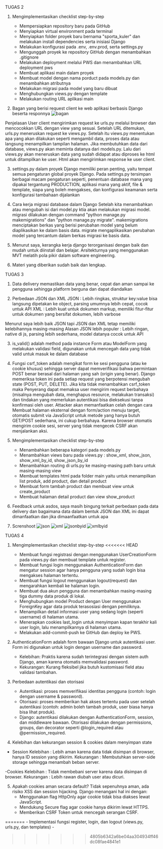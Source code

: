 TUGAS 2
1. Mengimplementasikan checklist step-by-step
    - Mempersiapkan repository baru pada GitHub
    - Menyiapkan virtual environment pada terminal 
    - Menyiapkan folder proyek baru bernama "sporta_kuler" dan melakukan install dependencies serta inisiasi Django
    - Melakukan konfigurasi pada .env, .env.prod, serta settings.py
    - Mengunggah proyek ke repository GitHub dengan menambahkan .gitignore
    - Melakukan deployment melalui PWS dan menambahkan URL deployment pws
    - Membuat aplikasi main dalam proyek
    - Membuat model dengan nama porduct pada models.py dan menambahkan atributnya
    - Melakukan migrasi pada model yang baru dibuat 
    - Menghubungkan views.py dengan template
    - Melakukan routing URL aplikasi main

2. Bagan yang berisi request client ke web aplikasi berbasis Django beserta responnya
![bagan](image.png)

Penjelasan
User client mengirimkan request ke urls.py melalui browser dan mencocokkan URL dengan view yang sesuai. Setelah URL ditemukan, urls.py meneruskan request ke views.py. Setelah itu views.py menentukan apa yang akan dilakukan seperti mengambil data, proses data atau langsung menampilkan tampilan halaman. Jika membutuhkan data dari database, views.py akan meminta datanya dari models.py. Lalu dari views.py akan meneruskan data yang sudah didapat atau diproses ke html untuk ditampilkan ke user. Html akan mengirimkan response ke user client.

3. settings.py dalam proyek Django memiliki peran penting, yaitu tempat semua pengaturan global proyek Django. Pada settings.py tersimpan berbagai macam pengaturan seperti, penentuan database mana yang dipakai tergantung PRODUCTION, aplikasi mana yang aktif, file & template, siapa yang boleh mengakses, dan konfigurasi keamanan serta konfigurasi tambahaan dijalankan

4. Cara kerja migrasi database dalam Django
Setelah kita menambahkan atau mengubah isi dari model.py ktia akan melakukan migrasi model.
migrasi dilakukan dengan command "python manage.py makemigrations" dan "python manage.py migrate".
makemigrations menciptakan berkas yang berisi perubahan model yang belum diaplikasikan ke dalam basis data.
migrate mengaplikasikan perubahan model yang tercantum dalam berkas migrasi ke basis data. 

5. Menurut saya, kerangka kerja django terorganisasi dengan baik dan mudah untuk diinstall dan belajar. Arsitekturnya yang menggunakan MVT melatih pola pikir dalam software engineering.

6. Materi yang diberikan sudah baik dan lengkap.

TUGAS 3
1. Data delivery memastikan data yang benar, cepat dan aman sampai ke pengguna sehingga platform berguna dan dapat diandalkan

2. Perbedaan JSON dan XML
JSON : Lebih ringkas, struktur key:value bisa langsung dipetakan ke object, parsing umumnya lebih cepat, cocok untuk API
XML : Lebih kuat untuk dokumen markup, memiliki fitur-fitur untuk dokumen yang bersifat dokumen, lebih varbose 

Menurut saya lebih baik JSON tapi JSON dan XML tetap memiliki kelebihannya masing-masing
Alasan JSON lebih populer : Lebih ringan, native di js, parsing lebih sederhana, model datanya cocok untuk API

3. is_valid() adalah method pada instance Form atau ModelForm yang melakukan validasi field, digunakan untuk mencegah data yang tidak valid untuk masuk ke dalam database

4. Fungsi csrf_token adalah mengikat form ke sesi pengguna (atau ke cookie khusus) sehingga server dapat memverifikasi bahwa permintaan POST benar berasal dari halaman yang sah (origin yang benar). Django memeriksa token ini pada setiap request yang berpotensi mengubah state (POST, PUT, DELETE). Jika kita tidak menambahkan csrf_token maka Penyerang dapat memaksa user mengirim request berbahaya (misalnya mengubah data, menghapus resource, melakukan transaksi) dan tindakan yang memerlukan autentikasi bisa dieksekusi tanpa konfirmasi oleh user. Attacker akan memanfaatkan celah dengan cara Membuat halaman eksternal dengan form/action menuju target, otomatis submit via JavaScript untuk metode yang hanya butuh GET/POST sederhana, ini cukup berbahaya. Karena browser otomatis mengirim cookie sesi, server yang tidak mengecek CSRF akan menjalankan aksi.

5. Mengimplementasikan checklist step-by-step
    - Menambahkan beberapa kategori pada models.py 
    - Menambahkan views baru pada views.py : show_xml, show_json, show_xml_by_id, show_json_by_id
    - Menambahkan routing di urls.py ke masing-masing path baru untuk masing-masing view
    - Membuat templates html pada folder main yaitu untuk menampilkan list produk, add product, dan detail product
    - Membuat form tambah product dan membuat view untuk create_product
    - Membuat halaman detail product dan view show_product

6. Feedback untuk asdos, saya masih bingung terkait perbedaan pada data delivery dan bagaimana data dalam bentuk JSON dan XML ini dapat dimanfaatkan dan jika dimaanfaatkan untuk apa

7. Screnshoot 
![json](image-1.png)
![xml](image-2.png)
![jsonbyid](image-3.png)
![xmlbyid](image-4.png)


TUGAS 4
1. Mengimplementasikan checklist step-by-step
<<<<<<< HEAD
    - Membuat fungsi registrasi dengan menggunakan UserCreationForm pada views.py dan membuat template untuk register.
    - Membuat fungsi login menggunakan AuthenticationForm dan mengatur session agar hanya pengguna yang sudah login bisa mengakses halaman tertentu.
    - Membuat fungsi logout menggunakan logout(request) dan mengarahkan kembali ke halaman login.
    - Membuat dua akun pengguna dan menambahkan masing-masing tiga dummy data produk di lokal.
    - Menghubungkan model Product dengan User menggunakan ForeignKey agar data produk terasosiasi dengan pemiliknya.
    - Menampilkan detail informasi user yang sedang login (seperti username) di halaman utama.
    - Menerapkan cookies last_login untuk menyimpan kapan terakhir kali user login, lalu menampilkannya di halaman utama.
    - Melakukan add-commit-push ke GitHub dan deploy ke PWS.
2. AuthenticationForm adalah form bawaan Django untuk autentikasi user. Form ini digunakan untuk login dengan username dan password.

    - Kelebihan: Praktis karena sudah terintegrasi dengan sistem auth Django, aman karena otomatis memvalidasi password.
    - Kekurangan: Kurang fleksibel jika butuh kustomisasi field atau validasi tambahan.

3. Perbedaan autentikasi dan otorisasi

    - Autentikasi: proses memverifikasi identitas pengguna (contoh: login dengan username & password).
    - Otorisasi: proses memberikan hak akses tertentu pada user setelah autentikasi (contoh: admin boleh tambah produk, user biasa hanya bisa lihat produk).
    - Django: autentikasi dilakukan dengan AuthenticationForm, session, dan middleware bawaan. Otorisasi dilakukan dengan permissions, groups, dan decorator seperti @login_required atau @permission_required. 

4. Kelebihan dan kekurangan session & cookies dalam menyimpan state
- Session
Kelebihan : Lebih aman karena data tidak disimpan di browser, hanya ID session yang dikirim.
Kekurangan : Membutuhkan server-side storage sehingga menambah beban server.

-Cookies
Kelebihan : Tidak membebani server karena data disimpan di browser.
Kekurangan : Lebih rawan diubah user atau dicuri.

5. Apakah cookies aman secara default?
    Tidak sepenuhnya aman, ada risiko XSS dan session hijacking. Django menangani hal ini dengan:
    - Menggunakan flag HttpOnly agar cookie tidak bisa diakses lewat JavaScript.
    - Mendukung Secure flag agar cookie hanya dikirim lewat HTTPS.
    - Memberikan CSRF Token untuk mencegah serangan CSRF.

=======
    - Implementasi fungsi register, login, dan logout (views.py, urls.py, dan templates)
    - 
>>>>>>> 4805b6342a6be04aa304934ff46dc08fae4841e1
